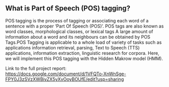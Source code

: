 ## What is Part of Speech (POS) tagging?
POS tagging is the process of tagging or associating each word
of a sentence with a proper ‘Part Of Speech (POS)’. POS tags are
also known as word classes, morphological classes, or lexical tags
A large amount of information about a word and its neighbours can be
obtained by POS Tags.POS Tagging is applicable to a whole load of
variety of tasks such as applications  information retrieval, parsing,
Text to Speech (TTS) applications, information extraction, linguistic
research for corpora. Here, we will implement this POS tagging with the 
Hidden Makrow model (HMM).

Link to the full project report: https://docs.google.com/document/d/1VFQTo-XnWnSge-FPY0J3zSVzXWBivZX5yXvOoyBOUfE/edit?usp=sharing
